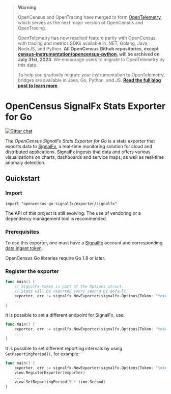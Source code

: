 > **Warning**
>
> OpenCensus and OpenTracing have merged to form [OpenTelemetry](https://opentelemetry.io), which serves as the next major version of OpenCensus and OpenTracing.
>
> OpenTelemetry has now reached feature parity with OpenCensus, with tracing and metrics SDKs available in .NET, Golang, Java, NodeJS, and Python. **All OpenCensus Github repositories, except [census-instrumentation/opencensus-python](https://github.com/census-instrumentation/opencensus-python), will be archived on July 31st, 2023**. We encourage users to migrate to OpenTelemetry by this date.
>
> To help you gradually migrate your instrumentation to OpenTelemetry, bridges are available in Java, Go, Python, and JS. [**Read the full blog post to learn more**](https://opentelemetry.io/blog/2023/sunsetting-opencensus/).

# OpenCensus SignalFx Stats Exporter for Go
[![Gitter chat][gitter-image]][gitter-url]

The _OpenCensus SignalFx Stats Exporter for Go_ is a stats exporter that
exports data to [SignalFx](https://signalfx.com), a real-time monitoring
solution for cloud and distributed applications. SignalFx ingests that
data and offers various visualizations on charts, dashboards and service
maps, as well as real-time anomaly detection.

## Quickstart

### Import

```
import "opencensus-go-signalfx/exporter/signalfx"
```

The API of this project is still evolving.
The use of vendoring or a dependency management tool is recommended.


### Prerequisites

To use this exporter, one must have a [SignalFx](https://signalfx.com)
account and corresponding [data ingest
token](https://docs.signalfx.com/en/latest/admin-guide/tokens.html).

OpenCensus Go libraries require Go 1.8 or later.

### Register the exporter

```go
func main() {
    // SignalFx token is part of the Options struct.
    // Stats will be reported every second by default.
    exporter, err := signalfx.NewExporter(signalfx.Options{Token: "token"})
    ...
}
```

It is possible to set a different endpoint for SignalFx, use:

```go
func main() {
    exporter, err := signalfx.NewExporter(signalfx.Options{Token: "token", DatapointEndpoint: "Endpoint"})
    ....
}
```

It is possible to set different reporting intervals by using `SetReportingPeriod()`, for example:

```go
func main() {
    exporter, err := signalfx.NewExporter(signalfx.Options{Token: "token"})
    view.RegisterExporter(exporter)
    ....
    view.SetReportingPeriod(5 * time.Second)
}
```

[gitter-image]: https://badges.gitter.im/census-instrumentation/lobby.svg
[gitter-url]: https://gitter.im/census-instrumentation/lobby?utm_source=badge&utm_medium=badge&utm_campaign=pr-badge&utm_content=badge
